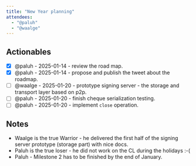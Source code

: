 ```yaml
---
title: "New Year planning"
attendees:
  - "@paluh"
  - "@waalge"
---
```


## Actionables

- [x] @paluh - 2025-01-14 - review the road map.
- [x] @paluh - 2025-01-14 - propose and publish the tweet about the roadmap.
- [ ] @waalge - 2025-01-20 - prototype signing server - the storage and
      transport layer based on p2p.
- [ ] @paluh - 2025-01-20 - finish cheque serialization testing.
- [ ] @paluh - 2025-01-20 - implement `close` operation.

## Notes

- Waalge is the true Warrior - he delivered the first half of the signing server
  prototype (storage part) with nice docs.
- Paluh is the true loser - he did not work on the CL during the holidays :-(
- Paluh - Milestone 2 has to be finished by the end of January.
